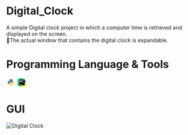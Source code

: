 # Digital_Clock
A simple Digital clock project in which a computer time is retrieved and displayed on the screen.<br>
📍The actual window that contains the digital clock is expandable.

# Programming Language & Tools
[<code><img height="25" src="https://github.com/github/explore/blob/main/topics/python/python.png"></code>](https://www.python.org/)
[<code><img height="25" src="https://github.com/github/explore/blob/main/topics/pycharm/pycharm.png"></code>](https://www.jetbrains.com/pycharm/)

# GUI
<img width="683" alt="Digital Clock" src="https://user-images.githubusercontent.com/100073823/184259589-c803c242-d330-42d9-9319-9dd98fca023b.png">
